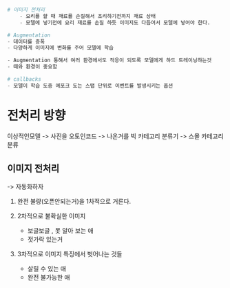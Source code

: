 

```py

# 이미지 전처리 
	- 요리를 할 때 재료를 손질해서 조리하기전까지 재료 상태  
	- 모델에 넣기전에 요리 재료를 손질 하듯 이미지도 다듬어서 모델에 넣어야 한다. 

# Augmentation
- 데이터를 증폭 
- 다양하게 이미지에 변화를 주어 모델에 학습 

- Augmentation 통해서 여러 환경에서도 적응이 되도록 모델에게 하드 트레이닝하는것 
- 때와 환경이 중요함 

# callbacks 
- 모델이 학습 도중 에포크 도는 스탭 단위로 이벤트를 발생시키는 옵션 

```






# 전처리 방향 

이상적인모델 -> 사진을 오토인코드 -> 나온거를 빅 카테고리 분류기 -> 스몰 카테고리 분류 

## 이미지 전처리

-> 자동화하자 

1. 완전 불량(오픈안되는거)을 1차적으로 거른다. 
    

2. 2차적으로 불확실한 이미지 
	- 보글보글 , 못 알아 보는 애
    - 젓가락 있는거 

3. 3차적으로 이미지 특징에서 벗어나는 것들 
	- 살릴 수 있는 애
	- 완전 불가능한 애 



# 